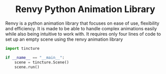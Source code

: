 <h1 style="text-align: center;">Renvy Python Animation Library</h1>
Renvy is a python animation library that focuses on ease of use, flexibility and efficiency. It is made to be able to handle
complex animations easily while also being intuitive to work with. It requires only four lines of code to set up an
empty scene using the renvy animation library

```python
import tincture

if __name__ == "__main__":
    scene = tincture.Scene()
    scene.run()
```